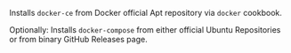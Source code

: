 Installs `docker-ce` from Docker official Apt repository via `docker` cookbook.

Optionally: Installs `docker-compose` from either official Ubuntu Repositories or from binary GitHub Releases page.
